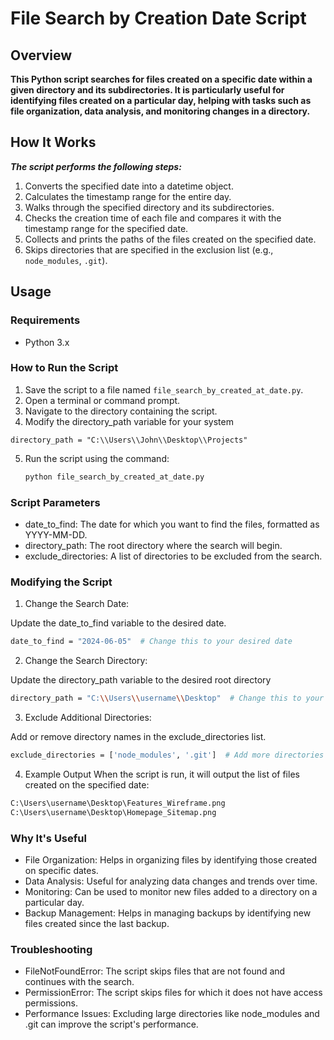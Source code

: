 # File Search by Creation Date Script

## Overview

**This Python script searches for files created on a specific date within a given directory and its subdirectories. It is particularly useful for identifying files created on a particular day, helping with tasks such as file organization, data analysis, and monitoring changes in a directory.**

## How It Works

***The script performs the following steps:***
1. Converts the specified date into a datetime object.
2. Calculates the timestamp range for the entire day.
3. Walks through the specified directory and its subdirectories.
4. Checks the creation time of each file and compares it with the timestamp range for the specified date.
5. Collects and prints the paths of the files created on the specified date.
6. Skips directories that are specified in the exclusion list (e.g., `node_modules`, `.git`).

## Usage

### Requirements

- Python 3.x

### How to Run the Script

1. Save the script to a file named `file_search_by_created_at_date.py`.
2. Open a terminal or command prompt.
3. Navigate to the directory containing the script.
4. Modify the directory_path variable for your system
```
directory_path = "C:\\Users\\John\\Desktop\\Projects" 
```
5. Run the script using the command:
   ```bash
   python file_search_by_created_at_date.py
   ```

### Script Parameters

- date_to_find: The date for which you want to find the files, formatted as YYYY-MM-DD.
- directory_path: The root directory where the search will begin.
- exclude_directories: A list of directories to be excluded from the search.

### Modifying the Script

1. Change the Search Date:

Update the date_to_find variable to the desired date.
```bash
date_to_find = "2024-06-05"  # Change this to your desired date
```

2. Change the Search Directory:

Update the directory_path variable to the desired root directory
```bash
directory_path = "C:\\Users\\username\\Desktop"  # Change this to your desired directory
```

3. Exclude Additional Directories:

Add or remove directory names in the exclude_directories list.
```bash
exclude_directories = ['node_modules', '.git']  # Add more directories to exclude if needed
```

4. Example Output
When the script is run, it will output the list of files created on the specified date:
``` bash
C:\Users\username\Desktop\Features_Wireframe.png
C:\Users\username\Desktop\Homepage_Sitemap.png
```

### Why It's Useful

- File Organization: Helps in organizing files by identifying those created on specific dates.
- Data Analysis: Useful for analyzing data changes and trends over time.
- Monitoring: Can be used to monitor new files added to a directory on a particular day.
- Backup Management: Helps in managing backups by identifying new files created since the last backup.

### Troubleshooting

- FileNotFoundError: The script skips files that are not found and continues with the search.
- PermissionError: The script skips files for which it does not have access permissions.
- Performance Issues: Excluding large directories like node_modules and .git can improve the script's performance.